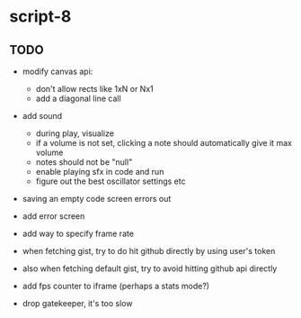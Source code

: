 # script-8

## TODO
- modify canvas api:
  - don't allow rects like 1xN or Nx1
  - add a diagonal line call

- add sound
  - during play, visualize
  - if a volume is not set, clicking a note should automatically give it max volume
  - notes should not be "null"
  - enable playing sfx in code and run
  - figure out the best oscillator settings etc 

- saving an empty code screen errors out

- add error screen

- add way to specify frame rate
- when fetching gist, try to do hit github directly by using user's token
- also when fetching default gist, try to avoid hitting github api directly
- add fps counter to iframe (perhaps a stats mode?)
- drop gatekeeper, it's too slow
